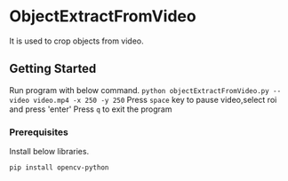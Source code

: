 # ObjectExtractFromVideo
It is used to crop objects from video.

## Getting Started
Run program with below command.
`
python objectExtractFromVideo.py --video video.mp4 -x 250 -y 250
`
Press `space` key to pause video,select roi and press 'enter'
Press `q` to exit the program

### Prerequisites

Install below libraries.

```
pip install opencv-python
```
